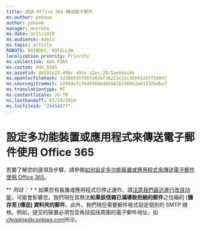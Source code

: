 ```yaml
---
title: 透過 Office 365 轉送電子郵件
ms.author: pebaum
author: pebaum
manager: mnirkhe
ms.date: 9/21/2018
ms.audience: Admin
ms.topic: article
ROBOTS: NOINDEX, NOFOLLOW
localization_priority: Priority
ms.collection: Adm_O365
ms.custom: Adm_O365
ms.assetid: 84191e23-496c-495a-a2ec-28c5ae0d4c0b
ms.openlocfilehash: 1d3868457d87a0abf36223c33c96b01a57f5b8d7
ms.sourcegitcommit: e2864efcfb493b6e46b662b746661a61232bdba7
ms.translationtype: MT
ms.contentlocale: zh-TW
ms.lasthandoff: 01/24/2019
ms.locfileid: "29454277"
---
```

# <a name="set-up-a-multifunction-device-or-application-to-send-email-using-office-365"></a>設定多功能裝置或應用程式來傳送電子郵件使用 Office 365

若要了解您的選項及步驟，請參閱[如何設定多功能裝置或應用程式來傳送電子郵件使用 Office 365](https://support.office.com/article/69f58e99-c550-4274-ad18-c805d654b4c4)。
  
 ** *附註：* * * 如果您有裝置或應用程式已停止運作，請[注意我們最近進行改良功能](https://support.microsoft.com/help/4458479/)，可能會影響您。我們現在其無法**如果該信箱已滿導致拒絕的郵件**之信箱的 [**儲存至 [傳送] 資料夾的郵件**。此外，我們現在需要郵件格式設定個別的 SMTP 規格。例如，提交的裝置必須包含角括弧括周圍的電子郵件地址，如*christine@contoso.com*所示。 
  

